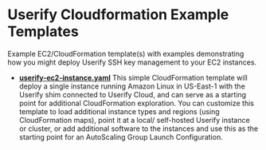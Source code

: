 # Userify Cloudformation Example Templates

Example EC2/CloudFormation template(s) with examples demonstrating how you might deploy Userify SSH key management to your EC2 instances.

*   **[userify-ec2-instance.yaml](userify-ec2-instance.yaml)**
    This simple CloudFormation template will deploy a single instance running Amazon
    Linux in US-East-1 with the Userify shim connected to Userify Cloud, and can serve as a
    starting point for additional CloudFormation exploration. You can customize this template to
    load additional instance types and regions (using CloudFormation maps), point it at a local/
    self-hosted Userify instance or cluster, or add additional software to the instances and use
    this as the starting point for an AutoScaling Group Launch Configuration.
